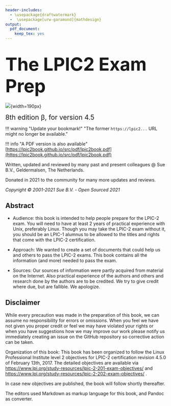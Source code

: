 ```yaml
---
header-includes:
  - \usepackage{draftwatermark}
  -  \usepackage[urw-garamond]{mathdesign}
output: 
  pdf_document: 
    keep_tex: yes
---
```


# <span style="font-size:2em;">The LPIC2 Exam Prep</span>

![](images/LPIC-2.png){width=190px}

<span style="font-size:1.5em;">8th edition &beta;, for version 4.5</span>

!!! warning "Update your bookmark!"
    "The former `https://lpic2...` URL might no longer be available."

!!! info "A PDF version is also available"
    [https://lpic2book.github.io/src/pdf/lpic2book.pdf](https://lpic2book.github.io/src/pdf/lpic2book.pdf)

Written, updated and reviewed by many past and present colleagues @ Sue B.V., Geldermalsen, The Netherlands.

Donated in 2021 to the community for many more updates and reviews.

_Copyright © 2001-2021 Sue B.V._ -  _Open Sourced 2021_



##  Abstract

-   Audience:  this book is intended to help people prepare for the LPIC-2
    exam. You will need to have at least 2 years of practical experience
    with Unix, preferably Linux. Though you may take the LPIC-2 exam
    without it, you should be an LPIC-1 alumnus to be allowed to the
    titles and rights that come with the LPIC-2 certification.

-   Approach: We wanted to create a set of documents that could help us
    and others to pass the LPIC-2 exams. This book contains all the
    information (and more) needed to pass the exam.

-   Sources: Our sources of information were partly acquired from material
    on the Internet. Also practical experience of the authors and others
    and research done by the authors are to be credited. We try to give
    credit where due, but are fallible. We apologize.


<a id="org1c69edb"></a>

##  Disclaimer

While every precaution was made in the preparation of this book, we can
assume no responsibility for errors or omissions. When you feel we have
not given you proper credit or feel we may have violated your rights or
when you have suggestions how we may improve our work please notify us
immediately creating an issue on the GitHub repository so corrective 
action can be taken.

Organization of this book: This book has been organized to follow the
Linux Professional Institute level 2 objectives for LPIC-2 certification
revision 4.5.0 of February 13th, 2017. The detailed objectives are
available via
<https://www.lpi.org/study-resources/lpic-2-201-exam-objectives/> and
<https://www.lpi.org/study-resources/lpic-2-202-exam-objectives/> .

In case new objectives are published, the book will follow shortly thereafter.

The editors used Markdown as markup language for this book, and Pandoc
as converter.

